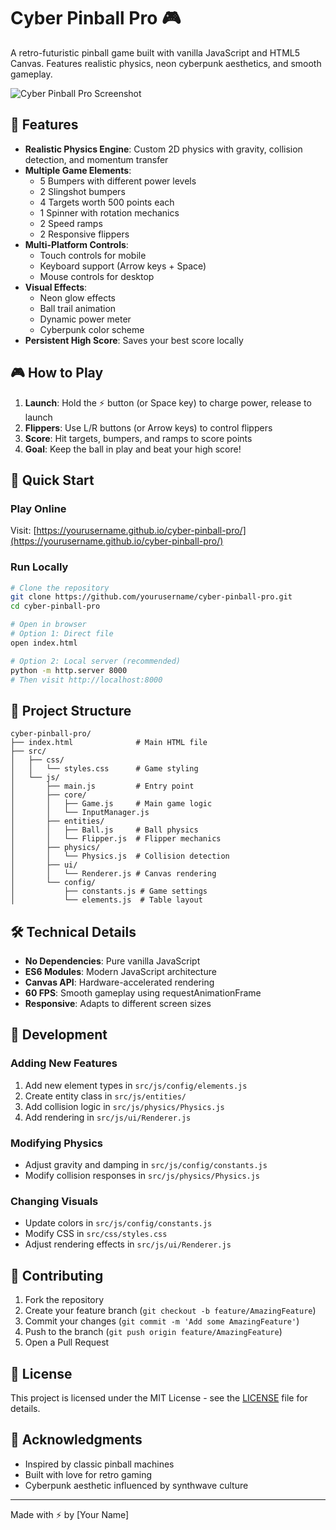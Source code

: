 # Cyber Pinball Pro 🎮

A retro-futuristic pinball game built with vanilla JavaScript and HTML5 Canvas. Features realistic physics, neon cyberpunk aesthetics, and smooth gameplay.

![Cyber Pinball Pro Screenshot](screenshot.png)

## 🎯 Features

- **Realistic Physics Engine**: Custom 2D physics with gravity, collision detection, and momentum transfer
- **Multiple Game Elements**: 
  - 5 Bumpers with different power levels
  - 2 Slingshot bumpers
  - 4 Targets worth 500 points each
  - 1 Spinner with rotation mechanics
  - 2 Speed ramps
  - 2 Responsive flippers
- **Multi-Platform Controls**:
  - Touch controls for mobile
  - Keyboard support (Arrow keys + Space)
  - Mouse controls for desktop
- **Visual Effects**:
  - Neon glow effects
  - Ball trail animation
  - Dynamic power meter
  - Cyberpunk color scheme
- **Persistent High Score**: Saves your best score locally

## 🎮 How to Play

1. **Launch**: Hold the ⚡ button (or Space key) to charge power, release to launch
2. **Flippers**: Use L/R buttons (or Arrow keys) to control flippers
3. **Score**: Hit targets, bumpers, and ramps to score points
4. **Goal**: Keep the ball in play and beat your high score!

## 🚀 Quick Start

### Play Online
Visit: [https://yourusername.github.io/cyber-pinball-pro/](https://yourusername.github.io/cyber-pinball-pro/)

### Run Locally
```bash
# Clone the repository
git clone https://github.com/yourusername/cyber-pinball-pro.git
cd cyber-pinball-pro

# Open in browser
# Option 1: Direct file
open index.html

# Option 2: Local server (recommended)
python -m http.server 8000
# Then visit http://localhost:8000
```

## 📁 Project Structure

```
cyber-pinball-pro/
├── index.html              # Main HTML file
├── src/
│   ├── css/
│   │   └── styles.css      # Game styling
│   └── js/
│       ├── main.js         # Entry point
│       ├── core/
│       │   ├── Game.js     # Main game logic
│       │   └── InputManager.js
│       ├── entities/
│       │   ├── Ball.js     # Ball physics
│       │   └── Flipper.js  # Flipper mechanics
│       ├── physics/
│       │   └── Physics.js  # Collision detection
│       ├── ui/
│       │   └── Renderer.js # Canvas rendering
│       └── config/
│           ├── constants.js # Game settings
│           └── elements.js  # Table layout
```

## 🛠️ Technical Details

- **No Dependencies**: Pure vanilla JavaScript
- **ES6 Modules**: Modern JavaScript architecture
- **Canvas API**: Hardware-accelerated rendering
- **60 FPS**: Smooth gameplay using requestAnimationFrame
- **Responsive**: Adapts to different screen sizes

## 📝 Development

### Adding New Features
1. Add new element types in `src/js/config/elements.js`
2. Create entity class in `src/js/entities/`
3. Add collision logic in `src/js/physics/Physics.js`
4. Add rendering in `src/js/ui/Renderer.js`

### Modifying Physics
- Adjust gravity and damping in `src/js/config/constants.js`
- Modify collision responses in `src/js/physics/Physics.js`

### Changing Visuals
- Update colors in `src/js/config/constants.js`
- Modify CSS in `src/css/styles.css`
- Adjust rendering effects in `src/js/ui/Renderer.js`

## 🤝 Contributing

1. Fork the repository
2. Create your feature branch (`git checkout -b feature/AmazingFeature`)
3. Commit your changes (`git commit -m 'Add some AmazingFeature'`)
4. Push to the branch (`git push origin feature/AmazingFeature`)
5. Open a Pull Request

## 📄 License

This project is licensed under the MIT License - see the [LICENSE](LICENSE) file for details.

## 🙏 Acknowledgments

- Inspired by classic pinball machines
- Built with love for retro gaming
- Cyberpunk aesthetic influenced by synthwave culture

---

Made with ⚡ by [Your Name]